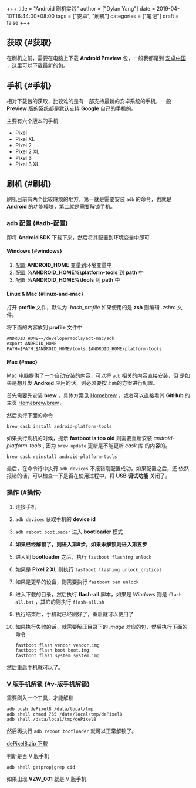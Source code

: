 +++title = "Android 刷机实践"author = ["Dylan Yang"]date = 2019-04-10T16:44:00+08:00tags = ["安卓", "刷机"]categories = ["笔记"]draft = false+++## 获取 {#获取}在刷机之前，需要在电脑上下载 **Android Preview** 包，一般我都是到[安卓中国](https://developer.android.google.cn/preview/download#flash) ，这里可以下载最新的包。## 手机 {#手机}相对下载包的获取，比较难的是有一部支持最新的安卓系统的手机，一般**Preview** 版的系统都是默认支持 **Google** 自己的手机的。主要有六个版本的手机-   Pixel-   Pixel XL-   Pixel 2-   Pixel 2 XL-   Pixel 3-   Pixel 3 XL## 刷机 {#刷机}刷机目前有两个比较麻烦的地方，第一就是需要安装 `adb` 的命令，也就是**Android** 的功能模块，第二就是需要解锁手机。### adb 配置 {#adb-配置}即将 **Android SDK** 下载下来，然后将其配置到环境变量中即可#### Windows {#windows}1.  配置 **ANDROID\_HOME** 变量到环境变量中2.  配置 **%ANDROID\_HOME%\platform-tools** 到 **path** 中3.  配置 **%ANDROID\_HOME%\tools** 到 **path** 中#### Linux & Mac {#linux-and-mac}打开 **profile** 文件，默认为 _.bash\_profile_ 如果使用的是 **zsh** 则编辑 _.zshrc_ 文件。将下面的内容放到 **profile** 文件中```shellANDROID_HOME=~/developerTools/adt-mac/sdkexport ANDROID_HOMEPATH=$PATH:$ANDROID_HOME/tools:$ANDROID_HOME/platform-tools```#### Mac {#mac}Mac 电脑提供了一个自动安装的内容，可以将 `adb` 相关的内容直接安装，但是如果是想开发 **Android** 应用的话，则必须要按上面的方案进行配置。首先需要先安装 **brew** ，具体方案见 [Homebrew](https://brew.sh/index%5Fzh-cn) ，或者可以直接看其**GitHub** 的主页 [Homebrew/brew](https://github.com/Homebrew/brew) 。然后执行下面的命令```shellbrew cask install android-platform-tools```如果执行刷机的时候，提示 **fastboot is too old** 则需要重新安装_android-platform-tools_ , 因为 `brew update` 更新是不能更新 _cask_ 库的内容的。```shellbrew cask reinstall android-platform-tools```最后，在命令行中执行 `adb devices` 不报错刚配置成功。如果配置之后，还依然报错的话，可以检查一下是否在使用过程中，将 **USB 调试功能** 关闭了。### 操作 {#操作}1.  连接手机2.  `adb devices` 获取手机的 **device id**3.  `adb reboot bootloader` 进入 **bootloader** 模式4.  **如果已经解锁了，则进入第8步，如果未解锁则进入第五步**5.  进入到 **bootloader** 之后，执行 `fastboot flashing unlock`6.  如果是 **Pixel 2 XL** 则执行 `fastboot flashing unlock_critical`7.  如果是更早的设备，则需要执行 `fastboot oem unlock`8.  进入下载的目录，然后执行 **flash-all** 脚本，如果是 _Windows_ 则是    `flash-all.bat` ，其它的则执行 `flash-all.sh`9.  执行结束后，手机就已经刷好了，重启就可以使用了10. 如果执行失败的话，就需要解压目录下的 _image_ 对应的包，然后执行下面的命令    ```shell    fastboot flash vendor vendor.img    fastboot flash boot boot.img    fastboot flash system system.img    ```然后重启手机就可以了。### V 版手机解锁 {#v-版手机解锁}需要刷入一个工具，才能解锁```shelladb push dePixel8 /data/local/tmpadb shell chmod 755 /data/local/tmp/dePixel8adb shell /data/local/tmp/dePixel8```然后再执行 `adb reboot bootloader` 就可以正常解锁了。[dePixel8.zip 下载](http://theroot.ninja/depixel8.html)判断是否 V 版手机```shelladb shell getprop|grep cid```如果出现 **VZW\_001** 就是 V 版手机